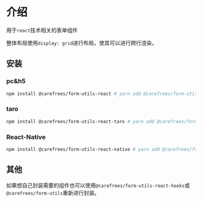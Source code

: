 # 介绍

用于`react`技术相关的表单组件

整体布局使用`display: grid`进行布局，使其可以进行跨行渲染。

## 安装

### pc&h5

```bash
npm install @carefrees/form-utils-react # yarn add @carefrees/form-utils-react # pnpm add @carefrees/form-utils-react
```

### taro

```bash
npm install @carefrees/form-utils-react-taro # yarn add @carefrees/form-utils-react-taro # pnpm add @carefrees/form-utils-react-taro
```

### React-Native

```bash
npm install @carefrees/form-utils-react-native # yarn add @carefrees/form-utils-react-native # pnpm add @carefrees/form-utils-react-native
```

## 其他

如果想自己封装需要的组件也可以使用`@carefrees/form-utils-react-hooks`或`@carefrees/form-utils`重新进行封装。
